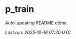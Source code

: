 # p_train

Auto-updating README demo.

<!--START_SECTION:status-->
_Last run: 2025-10-16 07:20 UTC_
<!--END_SECTION:status-->









































































































































































































































































































































































































































































































































































































































































































































































































































































































































































































































































































































































































































































































































